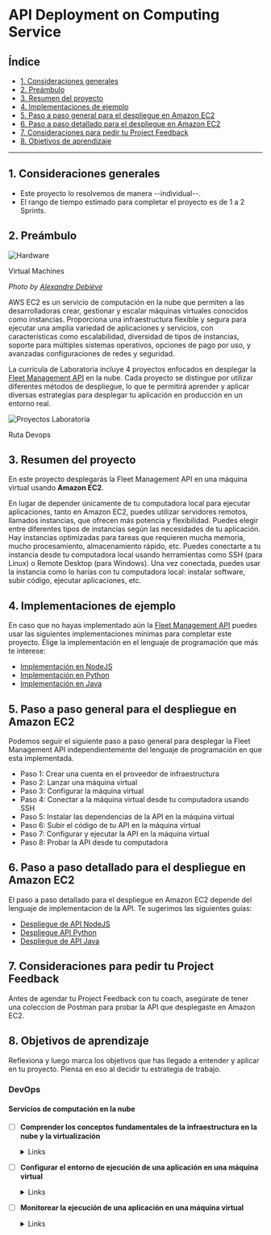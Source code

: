# API Deployment on Computing Service

## Índice

- [1. Consideraciones generales](#1-consideraciones-generales)
- [2. Preámbulo](#2-preámbulo)
- [3. Resumen del proyecto](#3-resumen-del-proyecto)
- [4. Implementaciones de ejemplo](#4-Implementaciones-de-ejemplo)
- [5. Paso a paso general para el despliegue en Amazon EC2](#5-Paso-a-paso-general-para-el-despliegue-en-Amazon-EC2)
- [6. Paso a paso detallado para el despliegue en Amazon EC2](#6-Paso-a-paso-detallado-para-el-despliegue-en-Amazon-EC2)
- [7. Consideraciones para pedir tu Project Feedback](#7-Consideraciones-para-pedir-tu-Project-Feedback)
- [8. Objetivos de aprendizaje](#8-Objetivos-de-aprendizaje)

---

## 1. Consideraciones generales

- Este proyecto lo resolvemos de manera --individual--.
- El rango de tiempo estimado para completar el proyecto es de 1 a 2 Sprints.

## 2. Preámbulo

<img
src="https://github.com/user-attachments/assets/506d6905-593f-4774-be0a-26f28c35af9b"
alt="Hardware"
aria-describedby="hardware" />

<p id="hardware">
Virtual Machines
</p>

_Photo by_
[_Alexandre Debiève_](https://github.com/user-attachments/assets/506d6905-593f-4774-be0a-26f28c35af9b)

AWS EC2 es un servicio de computación en la
nube que permiten a las desarrolladoras crear, gestionar y escalar máquinas
virtuales conocidos como instancias. Proporciona una
infraestructura flexible y segura para ejecutar una amplia variedad de
aplicaciones y servicios, con características como escalabilidad,
diversidad de tipos de instancias, soporte para múltiples sistemas
operativos, opciones de pago por uso, y avanzadas configuraciones de redes
y seguridad.

La currícula de Laboratoria incluye 4 proyectos enfocados en
desplegar la [Fleet Management API](../05-fleet-management-api/README.md)
en la nube. Cada proyecto se distingue por utilizar
diferentes métodos de despliegue, lo que te permitirá aprender y aplicar
diversas estrategias para desplegar tu aplicación en producción en un entorno real.

<img
src="https://github.com/user-attachments/assets/807d21eb-4f47-4b91-8441-a952192562f0"
alt="Proyectos Laboratoria"
aria-describedby="devops-projects-laboratoria" />

<p id="devops-projects-laboratoria">
Ruta Devops
</p>

## 3. Resumen del proyecto

En este proyecto desplegarás la Fleet Management API en una máquina
virtual usando **Amazon EC2**.

En lugar de depender únicamente de tu computadora local para ejecutar aplicaciones,
tanto en Amazon EC2, puedes utilizar servidores remotos, llamados
instancias, que ofrecen más potencia y flexibilidad. Puedes elegir entre
diferentes tipos de instancias según las necesidades
de tu aplicación. Hay instancias optimizadas para tareas que requieren
mucha memoria, mucho procesamiento, almacenamiento rápido, etc. Puedes conectarte
a tu instancia desde tu computadora local usando herramientas como SSH
(para Linux) o Remote Desktop (para Windows). Una vez conectada,
puedes usar la instancia como lo harías con tu computadora local:
instalar software, subir código, ejecutar aplicaciones, etc.

## 4. Implementaciones de ejemplo

En caso que no hayas implementado aún la
[Fleet Management API](../05-fleet-management-api/README.md)
puedes usar las siguientes implementaciones mínimas para
completar este proyecto. Elige la implementación en el
lenguaje de programación que más te interese:

- [Implementación en NodeJS](https://github.com/Laboratoria/minimum-impl-fleet-management-api-nodejs)
- [Implementación en Python](https://github.com/Laboratoria/minimum-impl-fleet-management-api-python)
- [Implementación en Java](https://github.com/Laboratoria/minimum-impl-fleet-management-api-java)

## 5. Paso a paso general para el despliegue en Amazon EC2

Podemos seguir el siguiente paso a paso general para
desplegar la Fleet Management API independientemente del lenguaje de
programación en que esta implementada.

- Paso 1: Crear una cuenta en el proveedor de infraestructura
- Paso 2: Lanzar una máquina virtual
- Paso 3: Configurar la máquina virtual
- Paso 4: Conectar a la máquina virtual desde tu computadora usando SSH
- Paso 5: Instalar las dependencias de la API en la máquina virtual
- Paso 6: Subir el código de tu API en la máquina virtual
- Paso 7: Configurar y ejecutar la API en la máquina virtual
- Paso 8: Probar la API desde tu computadora

## 6. Paso a paso detallado para el despliegue en Amazon EC2

El paso a paso detallado para el despliegue en Amazon EC2
depende del lenguaje de implementacion de la API. Te
sugerimos las siguientes guías:

- [Despliegue de API NodeJS](https://dev.to/drsimplegraffiti/from-code-to-the-cloud-a-step-by-step-guide-to-deploying-your-nodejs-app-on-aws-ec2-4300)
- [Despliegue API Python](https://www.geeksforgeeks.org/how-to-deploy-python-application-in-aws/)
- [Despliegue de API Java](https://medium.com/@amitu2016/deploying-spring-boot-web-app-on-aws-using-ec2-and-s3-4db1d0f55c78)

## 7. Consideraciones para pedir tu Project Feedback

Antes de agendar tu Project Feedback con tu coach, asegúrate de
tener una coleccion de Postman para probar la API que
desplegaste en Amazon EC2.

## 8. Objetivos de aprendizaje


Reflexiona y luego marca los objetivos que has llegado a entender y aplicar en tu proyecto. Piensa en eso al decidir tu estrategia de trabajo.

### DevOps

#### Servicios de computación en la nube

- [ ] **Comprender los conceptos fundamentales de la infraestructura en la nube y la virtualización**

  <details><summary>Links</summary><p>

  * [AWS Cloud Essentials](https://aws.amazon.com/getting-started/cloud-essentials/)
  * [Get started with Amazon EC2](https://docs.aws.amazon.com/AWSEC2/latest/UserGuide/EC2_GetStarted.html)
</p></details>

- [ ] **Configurar el entorno de ejecución de una aplicación en una máquina virtual**

  <details><summary>Links</summary><p>

  * [Despliegue de API NodeJS](https://dev.to/drsimplegraffiti/from-code-to-the-cloud-a-step-by-step-guide-to-deploying-your-nodejs-app-on-aws-ec2-4300)
  * [Despliegue API Python](https://www.geeksforgeeks.org/how-to-deploy-python-application-in-aws/)
  * [Despliegue de API Java](https://medium.com/@amitu2016/deploying-spring-boot-web-app-on-aws-using-ec2-and-s3-4db1d0f55c78)
</p></details>

- [ ] **Monitorear la ejecución de una aplicación en una máquina virtual**

  <details><summary>Links</summary><p>

  * [Monitor Amazon EC2 resources](https://docs.aws.amazon.com/AWSEC2/latest/UserGuide/monitoring_ec2.html)
</p></details>
